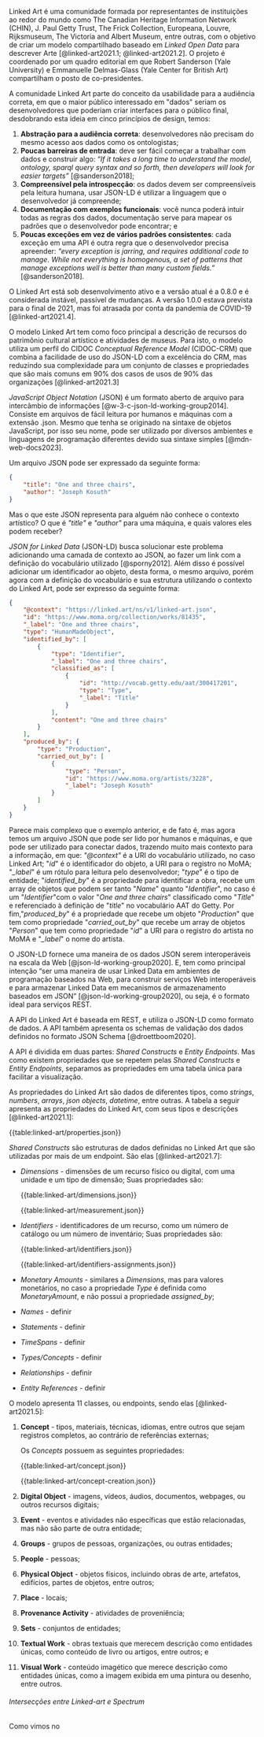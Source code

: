 Linked Art é uma comunidade formada por representantes de instituições ao redor do mundo como The Canadian Heritage Information Network (CHIN), J. Paul Getty Trust, The Frick Collection, Europeana, Louvre, Rijksmuseum, The Victoria and Albert Museum, entre outras, com o objetivo de criar um modelo compartilhado baseado em _Linked Open Data_ para descrever Arte [@linked-art2021.1; @linked-art2021.2]. O projeto é coordenado por um quadro editorial em que Robert Sanderson (Yale University) e Emmanuelle Delmas-Glass (Yale Center for British Art) compartilham o posto de co-presidentes.

A comunidade Linked Art parte do conceito da usabilidade para a audiência correta, em que o maior público interessado em "dados" seriam os desenvolvedores que poderiam criar interfaces para o público final, desdobrando esta ideia em cinco princípios de design, temos:

1. **Abstração para a audiência correta**: desenvolvedores não precisam do mesmo acesso aos dados como os ontologistas;
2. **Poucas barreiras de entrada**: deve ser fácil começar a trabalhar com dados e construir algo: _“If it takes a long time to understand the model, ontology, sparql query syntax and so forth, then developers will look for easier targets”_ [@sanderson2018];
3. **Compreensível pela introspecção**: os dados devem ser compreensíveis pela leitura humana, usar JSON-LD é utilizar a linguagem que o desenvolvedor já compreende;
4. **Documentação com exemplos funcionais**: você nunca poderá intuir todas as regras dos dados, documentação serve para mapear os padrões que o desenvolvedor pode encontrar; e
5. **Poucas exceções em vez de vários padrões consistentes**: cada exceção em uma API é outra regra que o desenvolvedor precisa apreender: _“every exception is jarring, and requires additional code to manage. While not everything is homogenous, a set of patterns that manage exceptions well is better than many custom fields.”_ [@sanderson2018].

O Linked Art está sob desenvolvimento ativo e a versão atual é a 0.8.0 e é considerada instável, passível de mudanças. A versão 1.0.0 estava prevista para o final de 2021, mas foi atrasada por conta da pandemia de COVID-19 [@linked-art2021.4].

O modelo Linked Art tem como foco principal a descrição de recursos do patrimônio cultural artístico e atividades de museus. Para isto, o modelo utiliza um perfil do CIDOC _Conceptual Reference Model_ (CIDOC-CRM) que combina a facilidade de uso do JSON-LD com a excelência do CRM, mas reduzindo sua complexidade para um conjunto de classes e propriedades que são mais comuns em 90% dos casos de usos de 90% das organizações [@linked-art2021.3]

_JavaScript Object Notation_ (JSON) é um formato aberto de arquivo para intercâmbio de informações [@w-3-c-json-ld-working-group2014]. Consiste em arquivos de fácil leitura por humanos e máquinas com a extensão .json. Mesmo que tenha se originado na sintaxe de objetos JavaScript, por isso seu nome, pode ser utilizado por diversos ambientes e linguagens de programação diferentes devido sua sintaxe simples [@mdn-web-docs2023].

Um arquivo JSON pode ser expressado da seguinte forma:

```json
{
    "title": "One and three chairs",
    "author": "Joseph Kosuth"
}
```

Mas o que este JSON representa para alguém não conhece o contexto artístico? O que é _"title"_ e _"author"_ para uma máquina, e quais valores eles podem receber?

_JSON for Linked Data_ (JSON-LD) busca solucionar este problema adicionando uma camada de contexto ao JSON, ao fazer um link com a definição do vocabulário utilizado [@sporny2012]. Além disso é possível adicionar um identificador ao objeto, desta forma, o mesmo arquivo, porém agora com a definição do vocabulário e sua estrutura utilizando o contexto do Linked Art, pode ser expresso da seguinte forma:

```json
{
    "@context": "https://linked.art/ns/v1/linked-art.json",
    "id": "https://www.moma.org/collection/works/81435",
    "_label": "One and three chairs",
    "type": "HumanMadeObject",
    "identified_by": [
        {
            "type": "Identifier",
            "_label": "One and three chairs",
            "classified_as": [
                {
                    "id": "http://vocab.getty.edu/aat/300417201",
                    "type": "Type",
                    "_label": "Title"
                }
            ],
            "content": "One and three chairs"
        }
    ],
    "produced_by": {
        "type": "Production",
        "carried_out_by": [
            {
                "type": "Person",
                "id": "https://www.moma.org/artists/3228",
                "_label": "Joseph Kosuth"
            }
        ]
    }
}
```

Parece mais complexo que o exemplo anterior, e de fato é, mas agora temos um arquivo JSON que pode ser lido por humanos e máquinas, e que pode ser utilizado para conectar dados, trazendo muito mais contexto para a informação, em que: _"@context"_ é a URI do vocabulário utilizado, no caso Linked Art; "_id_" é o identificador do objeto, a URI para o registro no MoMA; "_\_label_" é um rótulo para leitura pelo desenvolvedor; "_type_" é o tipo de entidade; "_identified_by_" é a propriedade para identificar a obra, recebe um array de objetos que podem ser tanto "_Name_" quanto "_Identifier_", no caso é um "_Identifier_"com o valor "_One and three chairs_" classificado como "_Title_" e referenciado à definição de "_title_" no vocabulário AAT do Getty. Por fim,"_produced_by_" é a propriedade que recebe um objeto "_Production_" que tem como propriedade "_carried_out_by_" que recebe um array de objetos "_Person_" que tem como propriedade "_id_" a URI para o registro do artista no MoMA e "_\_label_" o nome do artista.

O JSON-LD fornece uma maneira de os dados JSON serem interoperáveis na escala da Web [@json-ld-working-group2020]. E, tem como principal intenção “ser uma maneira de usar Linked Data em ambientes de programação baseados na Web, para construir serviços Web interoperáveis e para armazenar Linked Data em mecanismos de armazenamento baseados em JSON” [@json-ld-working-group2020], ou seja, é o formato ideal para serviços REST.

A API do Linked Art é baseada em REST, e utiliza o JSON-LD como formato de dados. A API também apresenta os schemas de validação dos dados definidos no formato JSON Schema [@droettboom2020].

A API é dividida em duas partes: _Shared Constructs_ e _Entity Endpoints_. Mas como existem propriedades que se repetem pelas _Shared Constructs_ e _Entity Endpoints_, separamos as propriedades em uma tabela única para facilitar a visualização.

As propriedades do Linked Art são dados de diferentes tipos, como _strings_, _numbers_, _arrays_, _json objects_, _datetime_, entre outras. A tabela a seguir apresenta as propriedades do Linked Art, com seus tipos e descrições [@linked-art2021.1]:

{{table:linked-art/properties.json}}

_Shared Constructs_ são estruturas de dados definidas no Linked Art que são utilizadas por mais de um endpoint. São elas [@linked-art2021.7]:

-   _Dimensions_ - dimensões de um recurso físico ou digital, com uma unidade e um tipo de dimensão;
    Suas propriedades são:

    {{table:linked-art/dimensions.json}}

    {{table:linked-art/measurement.json}}

-   _Identifiers_ - identificadores de um recurso, como um número de catálogo ou um número de inventário;
    Suas propriedades são:

    {{table:linked-art/identifiers.json}}

    {{table:linked-art/identifiers-assignments.json}}

-   _Monetary Amounts_ - similares a _Dimensions_, mas para valores monetários, no caso a propriedade _Type_ é definida como _MonetaryAmount_, e não possui a propriedade _assigned_by_;

-   _Names_ - definir

-   _Statements_ - definir
-   _TimeSpans_ - definir
-   _Types/Concepts_ - definir
-   _Relationships_ - definir
-   _Entity References_ - definir

O modelo apresenta 11 classes, ou endpoints, sendo elas [@linked-art2021.5]:

1.  **Concept** - tipos, materiais, técnicas, idiomas, entre outros que sejam registros completos, ao contrário de referências externas;

    Os _Concepts_ possuem as seguintes propriedades:

    {{table:linked-art/concept.json}}

    {{table:linked-art/concept-creation.json}}

2.  **Digital Object** - imagens, vídeos, áudios, documentos, webpages, ou outros recursos digitais;
3.  **Event** - eventos e atividades não específicas que estão relacionadas, mas não são parte de outra entidade;
4.  **Groups** - grupos de pessoas, organizações, ou outras entidades;
5.  **People** - pessoas;
6.  **Physical Object** - objetos físicos, incluindo obras de arte, artefatos, edifícios, partes de objetos, entre outros;
7.  **Place** - locais;
8.  **Provenance Activity** - atividades de proveniência;
9.  **Sets** - conjuntos de entidades;
10. **Textual Work** - obras textuais que merecem descrição como entidades únicas, como conteúdo de livro ou artigos, entre outros; e
11. **Visual Work** - conteúdo imagético que merece descrição como entidades únicas, como a imagem exibida em uma pintura ou desenho, entre outros.

###### Intersecções entre Linked-art e Spectrum

Como vimos no
